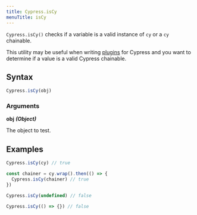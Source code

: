 ```yaml
---
title: Cypress.isCy
menuTitle: isCy
---
```


`Cypress.isCy()` checks if a variable is a valid instance of `cy` or a `cy` chainable.

This utility may be useful when writing [plugins](/api/plugins/writing-a-plugin) for Cypress and you want to determine if a value is a valid Cypress chainable.

## Syntax

```javascript
Cypress.isCy(obj)
```

### Arguments

**<Icon name="angle-right"></Icon> obj** **_(Object)_**

The object to test.

## Examples

```javascript
Cypress.isCy(cy) // true

const chainer = cy.wrap().then(() => {
  Cypress.isCy(chainer) // true
})

Cypress.isCy(undefined) // false

Cypress.isCy(() => {}) // false
```
